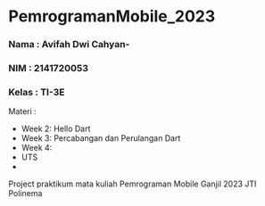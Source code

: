 # PemrogramanMobile_2023
### Nama  : Avifah Dwi Cahyan-
### NIM   : 2141720053
### Kelas : TI-3E

Materi :
- Week 2: Hello Dart
- Week 3: Percabangan dan Perulangan Dart
- Week 4:
- UTS
- 
Project praktikum mata kuliah Pemrograman Mobile Ganjil 2023 JTI Polinema
